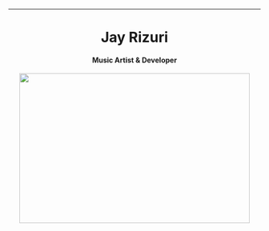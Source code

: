 
****

## <h1 align="center">Jay Rizuri</h1>

 
<h4 style="text-align:center;" align="center">Music Artist & Developer</h4>

<p align="center">
  <img width="460" height="300" src="https://github-readme-stats.vercel.app/api?username=JayRizuri&show_icons=true&theme=nord">
</p>
